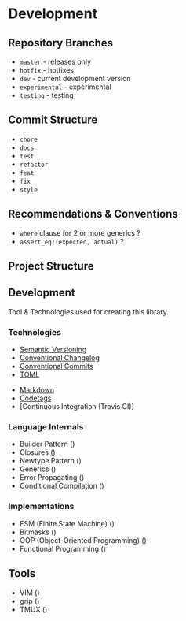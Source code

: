 # Development

## Repository Branches

- `master` - releases only
- `hotfix` - hotfixes
- `dev` - current development version
- `experimental` - experimental
- `testing` - testing

## Commit Structure

- `chore`
- `docs`
- `test`
- `refactor`
- `feat`
- `fix`
- `style`

## Recommendations & Conventions

* `where` clause for 2 or more generics ?
* `assert_eq!(expected, actual)` ?

## Project Structure


## Development

Tool & Technologies used for creating this library.

### Technologies

- [Semantic Versioning]()
- [Conventional Changelog]()
- [Conventional Commits]()
- [TOML]()
<!--- [YAML]()-->
- [Markdown]()
- [Codetags]()
- [Continuous Integration (Travis CI)]


### Language Internals
<!--Path-->
- Builder Pattern ()
- Closures ()
- Newtype Pattern ()
- Generics ()
- Error Propagating ()
- Conditional Compilation ()
<!--- Type alias ()-->
<!--- Parametric Polymorphism ()-->
<!--- Polymorphism ()-->
<!--- Smartpointer ()-->


### Implementations
- FSM (Finite State Machine) ()
- Bitmasks ()
- OOP (Object-Oriented Programming) ()
- Functional Programming ()
<!--- Type hinting (`None::<SomeType>`)-->


## Tools
- VIM ()
- grip ()
- TMUX ()
